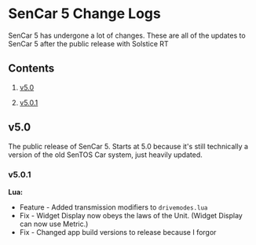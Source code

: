 # SenCar 5 Change Logs

  

SenCar 5 has undergone a lot of changes. These are all of the updates to SenCar 5 after the public release with Solstice RT

  

## Contents

1. [v5.0](#v5.0)

1. [v5.0.1](#v5.0.1)

  

## v5.0

The public release of SenCar 5. Starts at 5.0 because it's still technically a version of the old SenTOS Car system, just heavily updated.

  

### v5.0.1
**Lua:**
- Feature - Added transmission modifiers to `drivemodes.lua`
- Fix - Widget Display now obeys the laws of the Unit. (Widget Display can now use Metric.)
- Fix - Changed app build versions to release because I forgor
